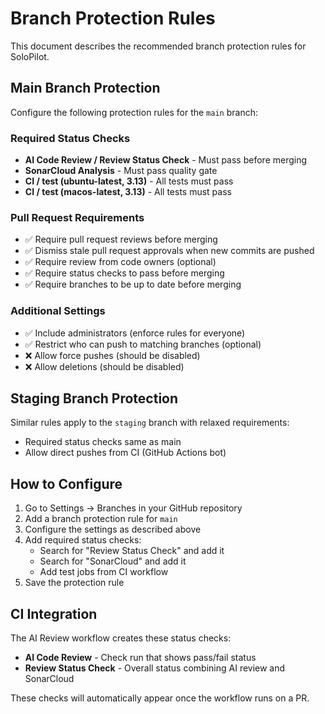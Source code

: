 # Branch Protection Rules

This document describes the recommended branch protection rules for SoloPilot.

## Main Branch Protection

Configure the following protection rules for the `main` branch:

### Required Status Checks
- **AI Code Review / Review Status Check** - Must pass before merging
- **SonarCloud Analysis** - Must pass quality gate
- **CI / test (ubuntu-latest, 3.13)** - All tests must pass
- **CI / test (macos-latest, 3.13)** - All tests must pass

### Pull Request Requirements
- ✅ Require pull request reviews before merging
- ✅ Dismiss stale pull request approvals when new commits are pushed
- ✅ Require review from code owners (optional)
- ✅ Require status checks to pass before merging
- ✅ Require branches to be up to date before merging

### Additional Settings
- ✅ Include administrators (enforce rules for everyone)
- ✅ Restrict who can push to matching branches (optional)
- ❌ Allow force pushes (should be disabled)
- ❌ Allow deletions (should be disabled)

## Staging Branch Protection

Similar rules apply to the `staging` branch with relaxed requirements:
- Required status checks same as main
- Allow direct pushes from CI (GitHub Actions bot)

## How to Configure

1. Go to Settings → Branches in your GitHub repository
2. Add a branch protection rule for `main`
3. Configure the settings as described above
4. Add required status checks:
   - Search for "Review Status Check" and add it
   - Search for "SonarCloud" and add it
   - Add test jobs from CI workflow
5. Save the protection rule

## CI Integration

The AI Review workflow creates these status checks:
- **AI Code Review** - Check run that shows pass/fail status
- **Review Status Check** - Overall status combining AI review and SonarCloud

These checks will automatically appear once the workflow runs on a PR.
